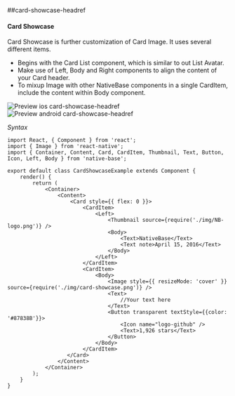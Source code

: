 ##card-showcase-headref
#### Card Showcase

Card Showcase is further customization of Card Image. It uses several different items.
* Begins with the Card List component, which is similar to out List Avatar.
* Make use of Left, Body and Right components to align the content of your Card header.
* To mixup Image with other NativeBase components in a single CardItem, include the content within Body component.

![Preview ios card-showcase-headref](https://docs.nativebase.io/docs/assets/ios/components/cardShowcase.png)
![Preview android card-showcase-headref](https://docs.nativebase.io/docs/assets/android/components/cardShowcase.png)

*Syntax*

<pre class="line-numbers"><code class="language-jsx">import React, { Component } from 'react';
import { Image } from 'react-native';
import { Container, Content, Card, CardItem, Thumbnail, Text, Button, Icon, Left, Body } from 'native-base';
​
export default class CardShowcaseExample extends Component {
    render() {
        return (
            &lt;Container>
                &lt;Content>
                    &lt;Card style=&#123;{ flex: 0 }}>
                        &lt;CardItem>
                            &lt;Left>
                                &lt;Thumbnail source={require('./img/NB-logo.png')} />
                                &lt;Body>
                                    &lt;Text>NativeBase&lt;/Text>
                                    &lt;Text note>April 15, 2016&lt;/Text>
                                &lt;/Body>
                            &lt;/Left>
                        &lt;/CardItem>
                        &lt;CardItem>
                            &lt;Body>
                                &lt;Image style=&#123;{ resizeMode: 'cover' }} source={require('./img/card-showcase.png')} />
                                &lt;Text>
                                    //Your text here
                                &lt;/Text>
                                &lt;Button transparent textStyle=&#123;{color: '#87838B'}}>
                                    &lt;Icon name="logo-github" />
                                    &lt;Text>1,926 stars&lt;/Text>
                                &lt;/Button>
                            &lt;/Body>
                        &lt;/CardItem>
                   &lt;/Card>
                &lt;/Content>
            &lt;/Container>
        );
    }
}</code></pre><br />
